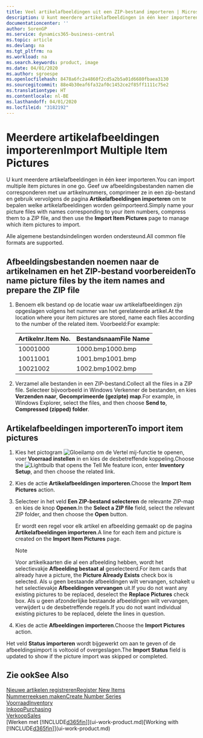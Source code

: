 ```yaml
---
title: Veel artikelafbeeldingen uit een ZIP-bestand importeren | Microsoft Docs
description: U kunt meerdere artikelafbeeldingen in één keer importeren. Geef uw afbeeldingsbestanden namen die corresponderen met uw artikelnummers, comprimeer ze in een zip-bestand en gebruik vervolgens de pagina Artikelafbeeldingen importeren om te bepalen welke artikelafbeeldingen worden geïmporteerd.
documentationcenter: ''
author: SorenGP
ms.service: dynamics365-business-central
ms.topic: article
ms.devlang: na
ms.tgt_pltfrm: na
ms.workload: na
ms.search.keywords: product, image
ms.date: 04/01/2020
ms.author: sgroespe
ms.openlocfilehash: 8478a6fc2a4860f2cd5a2b5a01d6680fbaea3130
ms.sourcegitcommit: 88e4b30eaf6fa32af0c1452ce2f85ff1111c75e2
ms.translationtype: HT
ms.contentlocale: nl-BE
ms.lasthandoff: 04/01/2020
ms.locfileid: "3182192"
---
```

# <a name="import-multiple-item-pictures"></a><span data-ttu-id="78d8b-104">Meerdere artikelafbeeldingen importeren</span><span class="sxs-lookup"><span data-stu-id="78d8b-104">Import Multiple Item Pictures</span></span>
<span data-ttu-id="78d8b-105">U kunt meerdere artikelafbeeldingen in één keer importeren.</span><span class="sxs-lookup"><span data-stu-id="78d8b-105">You can import multiple item pictures in one go.</span></span> <span data-ttu-id="78d8b-106">Geef uw afbeeldingsbestanden namen die corresponderen met uw artikelnummers, comprimeer ze in een zip-bestand en gebruik vervolgens de pagina **Artikelafbeeldingen importeren** om te bepalen welke artikelafbeeldingen worden geïmporteerd.</span><span class="sxs-lookup"><span data-stu-id="78d8b-106">Simply name your picture files with names corresponding to your item numbers, compress them to a ZIP file, and then use the **Import Item Pictures** page to manage which item pictures to import.</span></span>

<span data-ttu-id="78d8b-107">Alle algemene bestandsindelingen worden ondersteund.</span><span class="sxs-lookup"><span data-stu-id="78d8b-107">All common file formats are supported.</span></span>

## <a name="to-name-picture-files-by-the-item-names-and-prepare-the-zip-file"></a><span data-ttu-id="78d8b-108">Afbeeldingsbestanden noemen naar de artikelnamen en het ZIP-bestand voorbereiden</span><span class="sxs-lookup"><span data-stu-id="78d8b-108">To name picture files by the item names and prepare the ZIP file</span></span>
1. <span data-ttu-id="78d8b-109">Benoem elk bestand op de locatie waar uw artikelafbeeldingen zijn opgeslagen volgens het nummer van het gerelateerde artikel.</span><span class="sxs-lookup"><span data-stu-id="78d8b-109">At the location where your item pictures are stored, name each files according to the number of the related item.</span></span> <span data-ttu-id="78d8b-110">Voorbeeld:</span><span class="sxs-lookup"><span data-stu-id="78d8b-110">For example:</span></span>

    |<span data-ttu-id="78d8b-111">Artikelnr.</span><span class="sxs-lookup"><span data-stu-id="78d8b-111">Item No.</span></span>|<span data-ttu-id="78d8b-112">Bestandsnaam</span><span class="sxs-lookup"><span data-stu-id="78d8b-112">File Name</span></span>|
    |-|-|
    |<span data-ttu-id="78d8b-113">1000</span><span class="sxs-lookup"><span data-stu-id="78d8b-113">1000</span></span>|<span data-ttu-id="78d8b-114">1000.bmp</span><span class="sxs-lookup"><span data-stu-id="78d8b-114">1000.bmp</span></span>|
    |<span data-ttu-id="78d8b-115">1001</span><span class="sxs-lookup"><span data-stu-id="78d8b-115">1001</span></span>|<span data-ttu-id="78d8b-116">1001.bmp</span><span class="sxs-lookup"><span data-stu-id="78d8b-116">1001.bmp</span></span>|
    |<span data-ttu-id="78d8b-117">1002</span><span class="sxs-lookup"><span data-stu-id="78d8b-117">1002</span></span>|<span data-ttu-id="78d8b-118">1002.bmp</span><span class="sxs-lookup"><span data-stu-id="78d8b-118">1002.bmp</span></span>|

2. <span data-ttu-id="78d8b-119">Verzamel alle bestanden in een ZIP-bestand.</span><span class="sxs-lookup"><span data-stu-id="78d8b-119">Collect all the files in a ZIP file.</span></span> <span data-ttu-id="78d8b-120">Selecteer bijvoorbeeld in Windows Verkenner de bestanden, en kies **Verzenden naar**, **Gecomprimeerde (gezipte) map**.</span><span class="sxs-lookup"><span data-stu-id="78d8b-120">For example, in Windows Explorer, select the files, and then choose **Send to**, **Compressed (zipped) folder**.</span></span>     

## <a name="to-import-item-pictures"></a><span data-ttu-id="78d8b-121">Artikelafbeeldingen importeren</span><span class="sxs-lookup"><span data-stu-id="78d8b-121">To import item pictures</span></span>
1. <span data-ttu-id="78d8b-122">Kies het pictogram ![Gloeilamp om de Vertel mij-functie te openen](media/ui-search/search_small.png "Vertel me wat u wilt doen"), voer **Voorraad instellen** in en kies de desbetreffende koppeling.</span><span class="sxs-lookup"><span data-stu-id="78d8b-122">Choose the ![Lightbulb that opens the Tell Me feature](media/ui-search/search_small.png "Tell me what you want to do") icon, enter **Inventory Setup**, and then choose the related link.</span></span>
2. <span data-ttu-id="78d8b-123">Kies de actie **Artikelafbeeldingen importeren**.</span><span class="sxs-lookup"><span data-stu-id="78d8b-123">Choose the **Import Item Pictures** action.</span></span>
3. <span data-ttu-id="78d8b-124">Selecteer in het veld **Een ZIP-bestand selecteren** de relevante ZIP-map en kies de knop **Openen**.</span><span class="sxs-lookup"><span data-stu-id="78d8b-124">In the **Select a ZIP file** field, select the relevant ZIP folder, and then choose the **Open** button.</span></span>

    <span data-ttu-id="78d8b-125">Er wordt een regel voor elk artikel en afbeelding gemaakt op de pagina **Artikelafbeeldingen importeren**.</span><span class="sxs-lookup"><span data-stu-id="78d8b-125">A line for each item and picture is created on the **Import Item Pictures** page.</span></span>

    > [!NOTE]
    > <span data-ttu-id="78d8b-126">Voor artikelkaarten die al een afbeelding hebben, wordt het selectievakje **Afbeelding bestaat al** geselecteerd.</span><span class="sxs-lookup"><span data-stu-id="78d8b-126">For item cards that already have a picture, the **Picture Already Exists** check box is selected.</span></span> <span data-ttu-id="78d8b-127">Als u geen bestaande afbeeldingen wilt vervangen, schakelt u het selectievakje **Afbeeldingen vervangen** uit.</span><span class="sxs-lookup"><span data-stu-id="78d8b-127">If you do not want any existing pictures to be replaced, deselect the **Replace Pictures** check box.</span></span> <span data-ttu-id="78d8b-128">Als u geen afzonderlijke bestaande afbeeldingen wilt vervangen, verwijdert u de desbetreffende regels.</span><span class="sxs-lookup"><span data-stu-id="78d8b-128">If you do not want individual existing pictures to be replaced, delete the lines in question.</span></span>

3. <span data-ttu-id="78d8b-129">Kies de actie **Afbeeldingen importeren**.</span><span class="sxs-lookup"><span data-stu-id="78d8b-129">Choose the **Import Pictures** action.</span></span>

<span data-ttu-id="78d8b-130">Het veld **Status importeren** wordt bijgewerkt om aan te geven of de afbeeldingsimport is voltooid of overgeslagen.</span><span class="sxs-lookup"><span data-stu-id="78d8b-130">The **Import Status** field is updated to show if the picture import was skipped or completed.</span></span>       

## <a name="see-also"></a><span data-ttu-id="78d8b-131">Zie ook</span><span class="sxs-lookup"><span data-stu-id="78d8b-131">See Also</span></span>
[<span data-ttu-id="78d8b-132">Nieuwe artikelen registreren</span><span class="sxs-lookup"><span data-stu-id="78d8b-132">Register New Items</span></span>](inventory-how-register-new-items.md)  
[<span data-ttu-id="78d8b-133">Nummerreeksen maken</span><span class="sxs-lookup"><span data-stu-id="78d8b-133">Create Number Series</span></span>](ui-create-number-series.md)  
[<span data-ttu-id="78d8b-134">Voorraad</span><span class="sxs-lookup"><span data-stu-id="78d8b-134">Inventory</span></span>](inventory-manage-inventory.md)  
[<span data-ttu-id="78d8b-135">Inkoop</span><span class="sxs-lookup"><span data-stu-id="78d8b-135">Purchasing</span></span>](purchasing-manage-purchasing.md)  
[<span data-ttu-id="78d8b-136">Verkoop</span><span class="sxs-lookup"><span data-stu-id="78d8b-136">Sales</span></span>](sales-manage-sales.md)  
<span data-ttu-id="78d8b-137">[Werken met [!INCLUDE[d365fin](includes/d365fin_md.md)]](ui-work-product.md)</span><span class="sxs-lookup"><span data-stu-id="78d8b-137">[Working with [!INCLUDE[d365fin](includes/d365fin_md.md)]](ui-work-product.md)</span></span>
